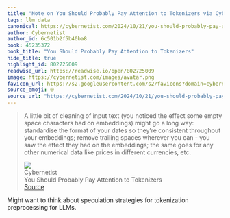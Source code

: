 ```yaml
---
title: "Note on You Should Probably Pay Attention to Tokenizers via Cybernetist"
tags: llm data
canonical: https://cybernetist.com/2024/10/21/you-should-probably-pay-attention-to-tokenizers/
author: Cybernetist
author_id: 6c501b2f5b40ba8
book: 45235372
book_title: "You Should Probably Pay Attention to Tokenizers"
hide_title: true
highlight_id: 802725009
readwise_url: https://readwise.io/open/802725009
image: https://cybernetist.com/images/avatar.png
favicon_url: https://s2.googleusercontent.com/s2/favicons?domain=cybernetist.com
source_emoji: 🌐
source_url: "https://cybernetist.com/2024/10/21/you-should-probably-pay-attention-to-tokenizers/#:~:text=A%20little%20bit,different%20currencies%2C%20etc."
---
```


> A little bit of cleaning of input text (you noticed the effect some empty space characters had on embeddings) might go a long way: standardise the format of your dates so they’re consistent throughout your embeddings; remove trailing spaces wherever you can - you saw the effect they had on the embeddings; the same goes for any other numerical data like prices in different currencies, etc.
> <div class="quoteback-footer"><div class="quoteback-avatar"><img class="mini-favicon" src="https://s2.googleusercontent.com/s2/favicons?domain=cybernetist.com"></div><div class="quoteback-metadata"><div class="metadata-inner"><span style="display:none">FROM:</span><div aria-label="Cybernetist" class="quoteback-author"> Cybernetist</div><div aria-label="You Should Probably Pay Attention to Tokenizers" class="quoteback-title"> You Should Probably Pay Attention to Tokenizers</div></div></div><div class="quoteback-backlink"><a target="_blank" aria-label="go to the full text of this quotation" rel="noopener" href="https://cybernetist.com/2024/10/21/you-should-probably-pay-attention-to-tokenizers/#:~:text=A%20little%20bit,different%20currencies%2C%20etc." class="quoteback-arrow"> Source</a></div></div>

Might want to think about speculation strategies for tokenization preprocessing for LLMs.